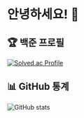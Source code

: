 # 안녕하세요! 👋

## 🏆 백준 프로필
[![Solved.ac Profile](http://mazassumnida.wtf/api/v2/generate_badge?boj=meo-s)](https://solved.ac/meo-s/)

## 📊 GitHub 통계
![GitHub stats](https://github-readme-stats.vercel.app/api?username=meo-s&show_icons=true)
